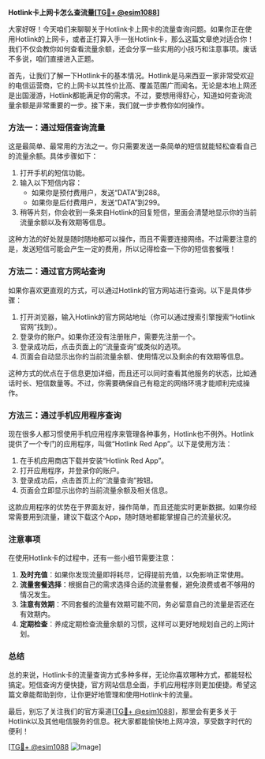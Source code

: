 **Hotlink卡上网卡怎么查流量[[TG💪+ @esim1088](https://t.me/s/esim1088)]**

大家好呀！今天咱们来聊聊关于Hotlink卡上网卡的流量查询问题。如果你正在使用Hotlink的上网卡，或者正打算入手一张Hotlink卡，那么这篇文章绝对适合你！我们不仅会教你如何查看流量余额，还会分享一些实用的小技巧和注意事项。废话不多说，咱们直接进入正题。

首先，让我们了解一下Hotlink卡的基本情况。Hotlink是马来西亚一家非常受欢迎的电信运营商，它的上网卡以其性价比高、覆盖范围广而闻名。无论是本地上网还是出国漫游，Hotlink都能满足你的需求。不过，要想用得舒心，知道如何查询流量余额是非常重要的一步。接下来，我们就一步步教你如何操作。

### 方法一：通过短信查询流量

这是最简单、最常用的方法之一。你只需要发送一条简单的短信就能轻松查看自己的流量余额。具体步骤如下：

1. 打开手机的短信功能。
2. 输入以下短信内容：
   - 如果你是预付费用户，发送“DATA”到288。
   - 如果你是后付费用户，发送“DATA”到299。
3. 稍等片刻，你会收到一条来自Hotlink的回复短信，里面会清楚地显示你的当前流量余额以及有效期等信息。

这种方法的好处就是随时随地都可以操作，而且不需要连接网络。不过需要注意的是，发送短信可能会产生一定的费用，所以记得检查一下你的短信套餐哦！

### 方法二：通过官方网站查询

如果你喜欢更直观的方式，可以通过Hotlink的官方网站进行查询。以下是具体步骤：

1. 打开浏览器，输入Hotlink的官方网站地址（你可以通过搜索引擎搜索“Hotlink官网”找到）。
2. 登录你的账户。如果你还没有注册账户，需要先注册一个。
3. 登录成功后，点击页面上的“流量查询”或类似的选项。
4. 页面会自动显示出你的当前流量余额、使用情况以及剩余的有效期等信息。

这种方式的优点在于信息更加详细，而且还可以同时查看其他服务的状态，比如通话时长、短信数量等。不过，你需要确保自己有稳定的网络环境才能顺利完成操作。

### 方法三：通过手机应用程序查询

现在很多人都习惯使用手机应用程序来管理各种事务，Hotlink也不例外。Hotlink提供了一个专门的应用程序，叫做“Hotlink Red App”。以下是使用方法：

1. 在手机应用商店下载并安装“Hotlink Red App”。
2. 打开应用程序，并登录你的账户。
3. 登录成功后，点击首页上的“流量查询”按钮。
4. 页面会立即显示出你的当前流量余额及相关信息。

这款应用程序的优势在于界面友好，操作简单，而且还能实时更新数据。如果你经常需要用到流量，建议下载这个App，随时随地都能掌握自己的流量状况。

### 注意事项

在使用Hotlink卡的过程中，还有一些小细节需要注意：

1. **及时充值**：如果你发现流量即将耗尽，记得提前充值，以免影响正常使用。
2. **流量套餐选择**：根据自己的需求选择合适的流量套餐，避免浪费或者不够用的情况发生。
3. **注意有效期**：不同套餐的流量有效期可能不同，务必留意自己的流量是否还在有效期内。
4. **定期检查**：养成定期检查流量余额的习惯，这样可以更好地规划自己的上网计划。

### 总结

总的来说，Hotlink卡的流量查询方式多种多样，无论你喜欢哪种方式，都能轻松搞定。短信查询方便快捷，官方网站信息全面，手机应用程序则更加便捷。希望这篇文章能帮助到你，让你更好地管理和使用Hotlink卡的流量。

最后，别忘了关注我们的官方渠道[[TG💪+ @esim1088](https://t.me/s/esim1088)]，那里会有更多关于Hotlink以及其他电信服务的信息。祝大家都能愉快地上网冲浪，享受数字时代的便利！

[[TG💪+ @esim1088](https://t.me/s/esim1088) ![Image](https://i.postimg.cc/4NQfJmqS/Snipaste-2025-05-13-00-14-12.png)]